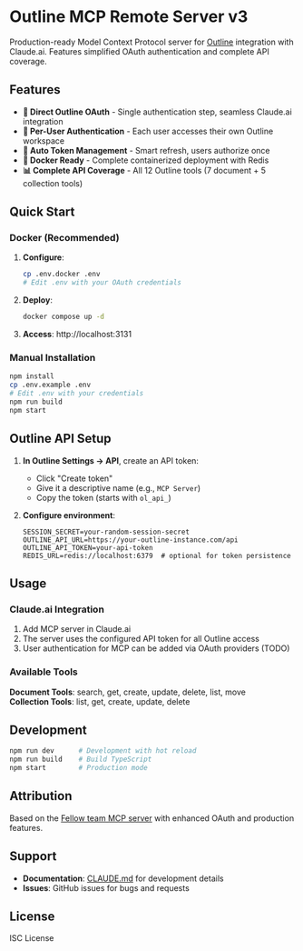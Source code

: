 # Outline MCP Remote Server v3

Production-ready Model Context Protocol server for [Outline](https://www.getoutline.com/) integration with Claude.ai. Features simplified OAuth authentication and complete API coverage.

## Features

- **🔐 Direct Outline OAuth** - Single authentication step, seamless Claude.ai integration
- **👤 Per-User Authentication** - Each user accesses their own Outline workspace
- **🔄 Auto Token Management** - Smart refresh, users authorize once
- **🐳 Docker Ready** - Complete containerized deployment with Redis
- **📊 Complete API Coverage** - All 12 Outline tools (7 document + 5 collection tools)

## Quick Start

### Docker (Recommended)

1. **Configure**:
   ```bash
   cp .env.docker .env
   # Edit .env with your OAuth credentials
   ```

2. **Deploy**:
   ```bash
   docker compose up -d
   ```

3. **Access**: http://localhost:3131

### Manual Installation

```bash
npm install
cp .env.example .env
# Edit .env with your credentials
npm run build
npm start
```

## Outline API Setup

1. **In Outline Settings → API**, create an API token:
   - Click "Create token"
   - Give it a descriptive name (e.g., `MCP Server`)
   - Copy the token (starts with `ol_api_`)

2. **Configure environment**:
   ```env
   SESSION_SECRET=your-random-session-secret
   OUTLINE_API_URL=https://your-outline-instance.com/api
   OUTLINE_API_TOKEN=your-api-token
   REDIS_URL=redis://localhost:6379  # optional for token persistence
   ```

## Usage

### Claude.ai Integration
1. Add MCP server in Claude.ai
2. The server uses the configured API token for all Outline access
3. User authentication for MCP can be added via OAuth providers (TODO)

### Available Tools
**Document Tools**: search, get, create, update, delete, list, move  
**Collection Tools**: list, get, create, update, delete

## Development

```bash
npm run dev      # Development with hot reload
npm run build    # Build TypeScript
npm start        # Production mode
```

## Attribution

Based on the [Fellow team MCP server](https://github.com/fellowapp/mcp-outline) with enhanced OAuth and production features.

## Support

- **Documentation**: [CLAUDE.md](./CLAUDE.md) for development details
- **Issues**: GitHub issues for bugs and requests

## License

ISC License
